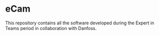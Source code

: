 # eCam
This repository contains all the software developed during the Expert in Teams period in collaboration with Danfoss.
